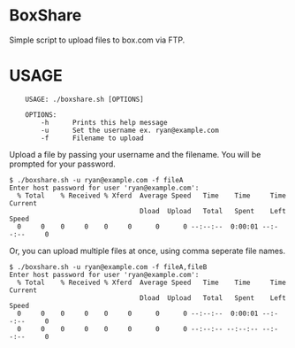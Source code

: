 BoxShare
========

Simple script to upload files to box.com via FTP. 


USAGE
======
```
	USAGE: ./boxshare.sh [OPTIONS]

	OPTIONS:
		-h		Prints this help message
		-u		Set the username ex. ryan@example.com
		-f		Filename to upload
```


Upload a file by passing your username and the filename. You will be prompted for your password.
```
$ ./boxshare.sh -u ryan@example.com -f fileA
Enter host password for user 'ryan@example.com':
  % Total    % Received % Xferd  Average Speed   Time    Time     Time  Current
                                 Dload  Upload   Total   Spent    Left  Speed
  0     0    0     0    0     0      0      0 --:--:--  0:00:01 --:--:--     0
```


Or, you can upload multiple files at once, using comma seperate file names.
```
$ ./boxshare.sh -u ryan@example.com -f fileA,fileB
Enter host password for user 'ryan@example.com':
  % Total    % Received % Xferd  Average Speed   Time    Time     Time  Current
                                 Dload  Upload   Total   Spent    Left  Speed
  0     0    0     0    0     0      0      0 --:--:--  0:00:01 --:--:--     0
  0     0    0     0    0     0      0      0 --:--:-- --:--:-- --:--:--     0
```
